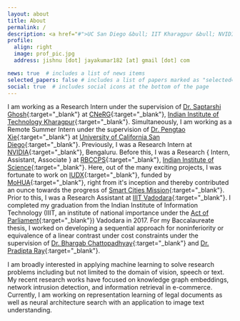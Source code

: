 ```yaml
---
layout: about
title: About
permalink: /
description: <a href="#">UC San Diego &bull; IIT Kharagpur &bull; NVIDIA &bull; IISc &bull; IIIT Vadodara</a>
profile:
  align: right
  image: prof_pic.jpg
  address: jishnu [dot] jayakumar182 [at] gmail [dot] com

news: true  # includes a list of news items
selected_papers: false # includes a list of papers marked as "selected={true}"
social: true  # includes social icons at the bottom of the page
---
```


I am working as a Research Intern under the supervision of [Dr. Saptarshi Ghosh](https://sites.google.com/site/saptarshighosh/){:target="_blank"} at [CNeRG](http://cnerg.org){:target="_blank"}, [Indian Institute of Technology Kharagpur](http://cse.iitkgp.ac.in/){:target="_blank"}. Simultaneously, I am working as a Remote Summer Intern under the supervision of [Dr. Pengtao Xie](https://pengtaoxie.github.io/){:target="_blank"} at [University of California San Diego](https://ucsd.edu/){:target="_blank"}. Previously, I was a Research Intern at [NVIDIA](https://www.nvidia.com/en-in){:target="_blank"}, Bengaluru. Before this, I was a Research { Intern, Assistant, Associate } at [RBCCPS](https://cps.iisc.ac.in/){:target="_blank"}, [Indian Institute of Science](https://www.iisc.ac.in/){:target="_blank"}. Here, out of the many exciting projects, I was fortunate to work on [IUDX](https://iudx.org.in/){:target="_blank"}, funded by [MoHUA](http://mohua.gov.in/){:target="_blank"}, right from it's inception and thereby contributed an ounce towards the progress of [Smart Cities Mission](https://smartcities.gov.in/){:target="_blank"}. Prior to this, I was a Research Assistant at [IIIT Vadodara](https://iiitv.ac.in/){:target="_blank"}. I completed my graduation from the Indian Institute of Information Technology (IIIT, an institute of national importance under the [Act of Parliament](https://egazette.nic.in/writereaddata/2017/177925.pdf){:target="_blank"}) Vadodara in 2017. For my Baccalaureate thesis, I worked on developing a sequential approach for noninferiority or equivalence of a linear contrast under cost constraints under the supervision of [Dr. Bhargab Chattopadhyay](https://iimv.ac.in/faculty/faculty-area-wise?view=article&id=142:bhargab&catid=56:faculty-profile){:target="_blank"} and [Dr. Pradipta Ray](https://personal.utdallas.edu/~pradiptaray/){:target="_blank"}. 

I am broadly interested in applying machine learning to solve research problems including but not limited to the domain of vision, speech or text. My recent research works have focused on knowledge graph embeddings, network intrusion detection, and information retrieval in e-commerce. Currently, I am working on representation learning of legal documents as well as neural architecture search with an application to image text understanding.